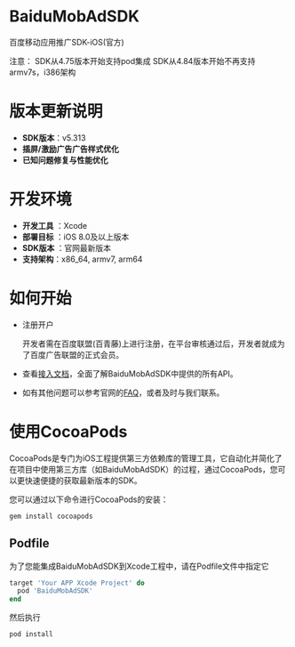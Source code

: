 # BaiduMobAdSDK

百度移动应用推广SDK-iOS(官方)

注意：
SDK从4.75版本开始支持pod集成
SDK从4.84版本开始不再支持armv7s，i386架构

# 版本更新说明

- **SDK版本**：v5.313
- **插屏/激励广告广告样式优化**
- **已知问题修复与性能优化**

# 开发环境

- **开发工具** ：Xcode
- **部署目标** ：iOS 8.0及以上版本
- **SDK版本** ：官网最新版本
- **支持架构**：x86_64, armv7, arm64

# 如何开始

- 注册开户

  开发者需在百度联盟(百青藤)上进行注册，在平台审核通过后，开发者就成为了百度广告联盟的正式会员。

- 查看[接入文档](https://union.baidu.com/miniappblog/sdk/iOSSDK.html)，全面了解BaiduMobAdSDK中提供的所有API。

- 如有其他问题可以参考官网的[FAQ](https://union.baidu.com/bqt/#/help)，或者及时与我们联系。

# 使用CocoaPods

CocoaPods是专门为iOS工程提供第三方依赖库的管理工具，它自动化并简化了在项目中使用第三方库（如BaiduMobAdSDK）的过程，通过CocoaPods，您可以更快速便捷的获取最新版本的SDK。

您可以通过以下命令进行CocoaPods的安装：

```shell
gem install cocoapods
```

## Podfile

为了您能集成BaiduMobAdSDK到Xcode工程中，请在Podfile文件中指定它

```ruby
target 'Your APP Xcode Project' do
  pod 'BaiduMobAdSDK'
end
```

然后执行

```shell
pod install
```
